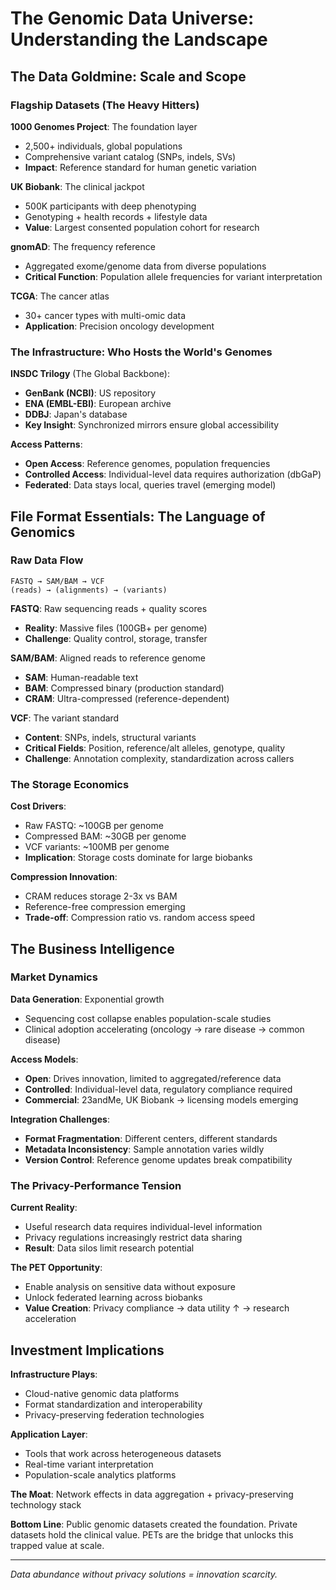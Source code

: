 # The Genomic Data Universe: Understanding the Landscape

## The Data Goldmine: Scale and Scope

### Flagship Datasets (The Heavy Hitters)
**1000 Genomes Project**: The foundation layer
- 2,500+ individuals, global populations
- Comprehensive variant catalog (SNPs, indels, SVs)
- **Impact**: Reference standard for human genetic variation

**UK Biobank**: The clinical jackpot  
- 500K participants with deep phenotyping
- Genotyping + health records + lifestyle data
- **Value**: Largest consented population cohort for research

**gnomAD**: The frequency reference
- Aggregated exome/genome data from diverse populations
- **Critical Function**: Population allele frequencies for variant interpretation

**TCGA**: The cancer atlas
- 30+ cancer types with multi-omic data
- **Application**: Precision oncology development

### The Infrastructure: Who Hosts the World's Genomes

**INSDC Trilogy** (The Global Backbone):
- **GenBank (NCBI)**: US repository
- **ENA (EMBL-EBI)**: European archive  
- **DDBJ**: Japan's database
- **Key Insight**: Synchronized mirrors ensure global accessibility

**Access Patterns**:
- **Open Access**: Reference genomes, population frequencies
- **Controlled Access**: Individual-level data requires authorization (dbGaP)
- **Federated**: Data stays local, queries travel (emerging model)

## File Format Essentials: The Language of Genomics

### Raw Data Flow
```
FASTQ → SAM/BAM → VCF
(reads) → (alignments) → (variants)
```

**FASTQ**: Raw sequencing reads + quality scores
- **Reality**: Massive files (100GB+ per genome)
- **Challenge**: Quality control, storage, transfer

**SAM/BAM**: Aligned reads to reference genome
- **SAM**: Human-readable text
- **BAM**: Compressed binary (production standard)
- **CRAM**: Ultra-compressed (reference-dependent)

**VCF**: The variant standard
- **Content**: SNPs, indels, structural variants
- **Critical Fields**: Position, reference/alt alleles, genotype, quality
- **Challenge**: Annotation complexity, standardization across callers

### The Storage Economics
**Cost Drivers**:
- Raw FASTQ: ~100GB per genome
- Compressed BAM: ~30GB per genome  
- VCF variants: ~100MB per genome
- **Implication**: Storage costs dominate for large biobanks

**Compression Innovation**:
- CRAM reduces storage 2-3x vs BAM
- Reference-free compression emerging
- **Trade-off**: Compression ratio vs. random access speed

## The Business Intelligence

### Market Dynamics
**Data Generation**: Exponential growth
- Sequencing cost collapse enables population-scale studies
- Clinical adoption accelerating (oncology → rare disease → common disease)

**Access Models**:
- **Open**: Drives innovation, limited to aggregated/reference data
- **Controlled**: Individual-level data, regulatory compliance required
- **Commercial**: 23andMe, UK Biobank → licensing models emerging

**Integration Challenges**:
- **Format Fragmentation**: Different centers, different standards
- **Metadata Inconsistency**: Sample annotation varies wildly
- **Version Control**: Reference genome updates break compatibility

### The Privacy-Performance Tension

**Current Reality**:
- Useful research data requires individual-level information
- Privacy regulations increasingly restrict data sharing
- **Result**: Data silos limit research potential

**The PET Opportunity**:
- Enable analysis on sensitive data without exposure
- Unlock federated learning across biobanks
- **Value Creation**: Privacy compliance → data utility ↑ → research acceleration

## Investment Implications

**Infrastructure Plays**:
- Cloud-native genomic data platforms
- Format standardization and interoperability
- Privacy-preserving federation technologies

**Application Layer**:
- Tools that work across heterogeneous datasets
- Real-time variant interpretation
- Population-scale analytics platforms

**The Moat**: Network effects in data aggregation + privacy-preserving technology stack

**Bottom Line**: Public genomic datasets created the foundation. Private datasets hold the clinical value. PETs are the bridge that unlocks this trapped value at scale.

---
*Data abundance without privacy solutions = innovation scarcity.* 